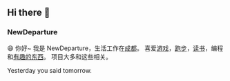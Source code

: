 ## Hi there 👋


### NewDeparture

😄 你好~ 我是 NewDeparture，生活工作在[成都](https://zh.wikipedia.org/zh-hans/%E6%88%90%E9%83%BD%E5%B8%82)。
喜爱[游戏](https://www.gcores.com/users/60793)，[跑步](https://www.yihong.run)，[读书](https://github.com/yihong0618/kindle_download_helper)，编程和[有趣的东西](https://github.com/yihong0618/blue)。
项目大多和这些相关。

Yesterday you said tomorrow. 






<!--
**NewDeparture/NewDeparture** is a ✨ _special_ ✨ repository because its `README.md` (this file) appears on your GitHub profile.

Here are some ideas to get you started:

- 🔭 I’m currently working on ...
- 🌱 I’m currently learning ...
- 👯 I’m looking to collaborate on ...
- 🤔 I’m looking for help with ...
- 💬 Ask me about ...
- 📫 How to reach me: ...
- 😄 Pronouns: ...
- ⚡ Fun fact: ...
-->
